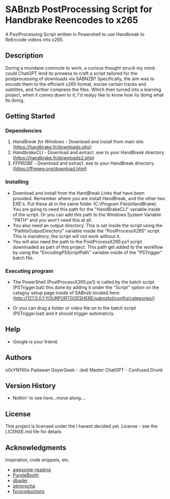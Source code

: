 # SABnzb PostProcessing Script for Handbrake Reencodes to x265

A PostProcessing Script written in Powershell to use Handbreak to ReEncode videos into x265.

## Description

During a mundane commute to work, a curious thought struck my mind: could ChatGPT lend its prowess to craft a script tailored for the postprocessing of downloads via SABNZB? Specifically, the aim was to encode them to the efficient x265 format, excise certain tracks and subtitles, and further compress the files. Which then turned into a learning project, when it comes down to it; I'd realyy like to know how its doing what its doing.

## Getting Started

### Dependencies

1. *HandBreak for Windows* - Download and install from main site. (https://handbrake.fr/downloads.php)
2. *HandbrakeCLI* - Download and extract .exe to your HandBreak directory. (https://handbrake.fr/downloads2.php)
3. *FFPROBE* - Download and extract .exe to your HandBreak directory. (https://ffmpeg.org/download.html)

### Installing

* Download and install from the HandBreak Links that have been provided. Remember where you are install HandBreak, and the other two EXE's. Put these all in the same folder (C:\Program  Files\HandBrake). You are going to need this path for the "HandBrakeCLI" variable inside of the script. Or you can add this path to the Windows System Variable "PATH" and you won't need this at all.
* You also need an output directory. This is set inside the script using the "PathtoOutputDirectory" variable inside the "PostProcessX265" script. This is manditory, the script will not work without it.
* You will also need the path to the PostProcessX265.ps1 script downloaded as part of this project. This path get added to the workflow by using the "EncodingPSScriptPath" variable inside of the "PSTrigger" batch file. 

### Executing program

* The PowerShell (PostProcessX265.ps1) is called by the batch script (PSTrigger.bat) this done by adding it under the "Script" option on the catagoy setup page inside of SABnzb located here: (http://127.0.0.1:YOURPORTGOESHERE/sabnzbd/config/categories/)

* Or you can drag a folder or video file on to the batch script (PSTrigger.bat) and it should trigger automaticly. 

## Help

* Google is your friend.

## Authors

o0cYN1X0o Padawan
GoyerGeek - Jedi Master
ChatGPT - Confused Drunk

## Version History

* Nothin' to see here...move along....

## License

This project is licensed under the I havent decided yet. License - see the LICENSE.md file for details

## Acknowledgments

Inspiration, code snippets, etc.
* [awesome-readme](https://github.com/matiassingers/awesome-readme)
* [PurpleBooth](https://gist.github.com/PurpleBooth/109311bb0361f32d87a2)
* [dbader](https://github.com/dbader/readme-template)
* [zenorocha](https://gist.github.com/zenorocha/4526327)
* [fvcproductions](https://gist.github.com/fvcproductions/1bfc2d4aecb01a834b46)